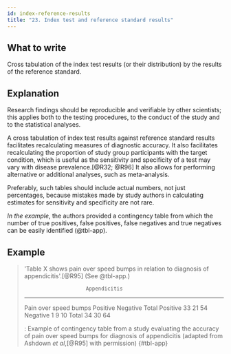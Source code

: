 ```yaml
---
id: index-reference-results
title: "23. Index test and reference standard results"
---
```


## What to write

Cross tabulation of the index test results (or their distribution) by the results of the reference standard.

## Explanation

Research findings should be reproducible and verifiable
by other scientists; this applies both to the testing procedures, to the
conduct of the study and to the statistical analyses.

A cross tabulation of index test results against reference standard
results facilitates recalculating measures of diagnostic accuracy. It
also facilitates recalculating the proportion of study group
participants with the target condition, which is useful as the
sensitivity and specificity of a test may vary with disease
prevalence.[@R32; @R96] It also allows for performing alternative or
additional analyses, such as meta-analysis.

Preferably, such tables should include actual numbers, not just
percentages, because mistakes made by study authors in calculating
estimates for sensitivity and specificity are not rare.

*In the example*, the authors provided a contingency table from which
the number of true positives, false positives, false negatives and true
negatives can be easily identified (@tbl-app).

## Example

> 'Table X shows pain over speed bumps in relation to
diagnosis of appendicitis'.[@R95] (See @tbl-app.)
>
>                         Appendicitis              
> ----------------------- -------------- ---------- -------
> Pain over speed bumps   Positive       Negative   Total
> Positive                33             21         54
> Negative                1              9          10
> Total                   34             30         64
>
> : Example of contingency table from a study evaluating the accuracy of
pain over speed bumps for diagnosis of appendicitis (adapted from
Ashdown *et al*,[@R95] with permission) {#tbl-app}
